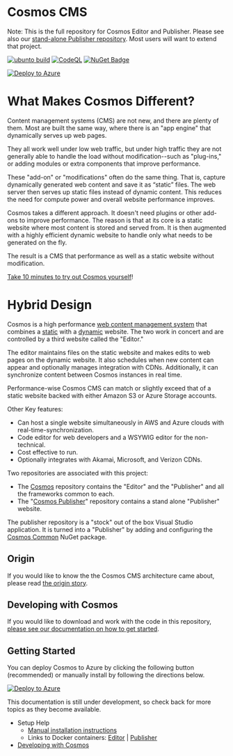 # Cosmos CMS

Note: This is the full repository for Cosmos Editor and Publisher.  Please see also our [stand-alone Publisher repository](https://github.com/CosmosSoftware/CDT.Cosmos.Cms.Website).  Most users will want to extend that project.

[![ubunto build](https://github.com/CosmosSoftware/Cosmos.Cms/actions/workflows/dotnet.yml/badge.svg)](https://github.com/CosmosSoftware/Cosmos.Cms/actions/workflows/dotnet.yml) [![CodeQL](https://github.com/CosmosSoftware/Cosmos.Cms/actions/workflows/codeql-analysis.yml/badge.svg)](https://github.com/CosmosSoftware/Cosmos.Cms/actions/workflows/codeql-analysis.yml) 
[![NuGet Badge](https://buildstats.info/nuget/CDT.Cosmos.Cms.Common)](https://www.nuget.org/packages/CDT.Cosmos.Cms.Common/)

[![Deploy to Azure](https://aka.ms/deploytoazurebutton)](https://cosmos.moonrise.net/get_started/install)

# What Makes Cosmos Different?

Content management systems (CMS) are not new, and there are plenty of them. Most are built the same way, where there is an "app engine" that dynamically serves up web pages.

They all work well under low web traffic, but under high traffic they are not generally able to handle the load without modification--such as "plug-ins," or adding modules or extra components that improve performance.

These "add-on" or "modifications" often do the same thing. That is, capture dynamically generated web content and save it as “static” files.  The web server then serves up static files instead of dynamic content.  This reduces the need for compute power and overall website performance improves.

Cosmos takes a different approach.  It doesn't need plugins or other add-ons to improve performance.  The reason is that at its core is a static website where most content is stored and served from. It is then augmented with a highly efficient dynamic website to handle only what needs to be generated on the fly.

The result is a CMS that performance as well as a static website without modification.


[Take 10 minutes to try out Cosmos yourself](https://cosmos.moonrise.net/get_started/install)!

# Hybrid Design

Cosmos is a high performance [web content management system](https://en.wikipedia.org/wiki/Web_content_management_system) that combines a [static](https://en.wikipedia.org/wiki/Static_web_page) with a [dynamic](https://en.wikipedia.org/wiki/Dynamic_web_page) website.  The two work in concert and are controlled by a third website called the "Editor."  

The editor maintains files on the static website and makes edits to web pages on the dynamic website.  It also schedules when new content can appear and optionally manages integration with CDNs.  Additionally, it can synchronize content between Cosmos instances in real time.

Performance-wise Cosmos CMS can match or slightly exceed that of a static website backed with either Amazon S3 or Azure Storage accounts.
 
Other Key features:

* Can host a single website simultaneously in AWS and Azure clouds with real-time-synchronization.
* Code editor for web developers and a WSYWIG editor for the non-technical.
* Cost effective to run.
* Optionally integrates with Akamai, Microsoft, and Verizon CDNs.

Two repositories are associated with this project:

* The [Cosmos](https://github.com/CosmosSoftware/Cosmos.Cms) repository contains the "Editor" and the "Publisher" and all the frameworks common to each.
* The "[Cosmos Publisher](https://github.com/CosmosSoftware/Cosmos.Cms.Publisher)" repository contains a stand alone "Publisher" website.

The publisher repository is a "stock" out of the box Visual Studio application. It is turned into a "Publisher" by adding and configuring the [Cosmos Common](https://www.nuget.org/packages/CDT.Cosmos.Cms.Common/) NuGet package.

## Origin

If you would like to know the the Cosmos CMS architecture came about, please read [the origin story](https://github.com/CosmosSoftware/Cosmos.Cms/blob/main/Documentation/Origin.md).

## Developing with Cosmos

If you would like to download and work with the code in this repository, [please see our documentation on how to get started](https://github.com/CosmosSoftware/Cosmos.Cms/blob/main/Documentation/DevelopingWithCosmos.md).

## Getting Started

You can deploy Cosmos to Azure by clicking the following button (recommended) or manually install by following the directions below.

[![Deploy to Azure](https://aka.ms/deploytoazurebutton)](/Documentation/Installation/AzureClickInstall.md)

This documentation is still under development, so check back for more topics as they become available.

* Setup Help
  * [Manual installation instructions](https://github.com/CosmosSoftware/Cosmos.Cms/blob/main/Documentation/Installation/Index.md)
  * Links to Docker containers: [Editor](https://hub.docker.com/repository/docker/toiyabe/cosmoseditor) | [Publisher](https://hub.docker.com/repository/docker/toiyabe/cosmospublisher)
* [Developing with Cosmos](/Documentation/DevelopingWithCosmos.md)

